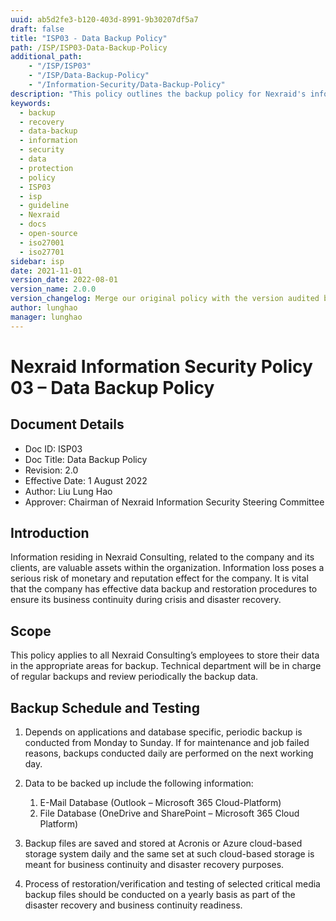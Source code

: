 ```yaml
---
uuid: ab5d2fe3-b120-403d-8991-9b30207df5a7
draft: false
title: "ISP03 - Data Backup Policy"
path: /ISP/ISP03-Data-Backup-Policy
additional_path:
    - "/ISP/ISP03"
    - "/ISP/Data-Backup-Policy"
    - "/Information-Security/Data-Backup-Policy"
description: "This policy outlines the backup policy for Nexraid's information system."
keywords: 
  - backup
  - recovery
  - data-backup
  - information
  - security
  - data
  - protection
  - policy
  - ISP03
  - isp
  - guideline
  - Nexraid
  - docs
  - open-source
  - iso27001
  - iso27701
sidebar: isp
date: 2021-11-01
version_date: 2022-08-01
version_name: 2.0.0
version_changelog: Merge our original policy with the version audited by DPTM
author: lunghao
manager: lunghao
---
```



# Nexraid Information Security Policy 03 – Data Backup Policy

## Document Details
* Doc ID: ISP03
* Doc Title: Data Backup Policy
* Revision: 2.0
* Effective Date: 1 August 2022
* Author: Liu Lung Hao
* Approver: Chairman of Nexraid Information Security Steering Committee

## Introduction
Information residing in Nexraid Consulting, related to the company and its clients, are valuable assets within the organization. Information loss poses a serious risk of monetary and reputation effect for the company. It is vital that the company has effective data backup and restoration procedures to ensure its business continuity during crisis and disaster recovery.

## Scope
This policy applies to all Nexraid Consulting’s employees to store their data in the appropriate areas for backup. Technical department will be in charge of regular backups and review periodically the backup data.

## Backup Schedule and Testing

1. Depends on applications and database specific, periodic backup is conducted from Monday to Sunday. If for maintenance and job failed reasons, backups conducted daily are performed on the next working day.

2. Data to be backed up include the following information:
   1. E-Mail Database (Outlook – Microsoft 365 Cloud-Platform)
   2. File Database (OneDrive and SharePoint – Microsoft 365 Cloud Platform)

3. Backup files are saved and stored at Acronis or Azure cloud-based storage system daily and the same set at such cloud-based storage is meant for business continuity and disaster recovery purposes.

4. Process of restoration/verification and testing of selected critical media backup files should be conducted on a yearly basis as part of the disaster recovery and business continuity readiness.